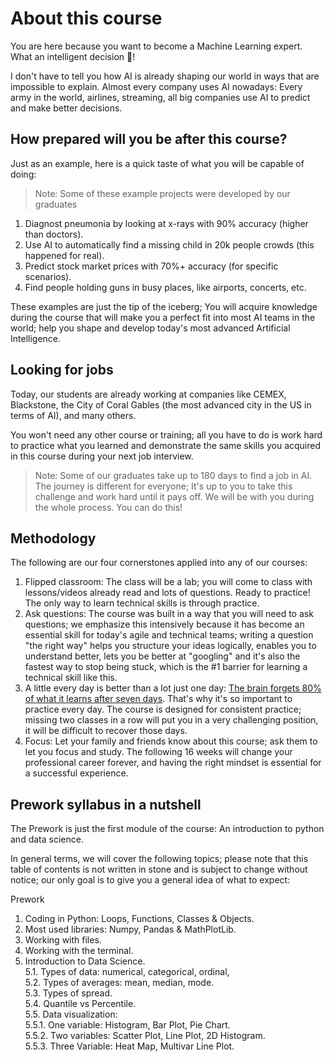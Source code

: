 # About this course

You are here because you want to become a Machine Learning expert. What an intelligent decision 🤯!

I don't have to tell you how AI is already shaping our world in ways that are impossible to explain. Almost every company uses AI nowadays: Every army in the world, airlines, streaming, all big companies use AI to predict and make better decisions.

## How prepared will you be after this course?

Just as an example, here is a quick taste of what you will be capable of doing:

> Note: Some of these example projects were developed by our graduates

1. Diagnost pneumonia by looking at x-rays with 90% accuracy (higher than doctors).
2. Use AI to automatically find a missing child in 20k people crowds (this happened for real).
3. Predict stock market prices with 70%+ accuracy (for specific scenarios).
4. Find people holding guns in busy places, like airports, concerts, etc.

These examples are just the tip of the iceberg; You will acquire knowledge during the course that will make you a perfect fit into most AI teams in the world; help you shape and develop today's most advanced Artificial Intelligence.

## Looking for jobs

Today, our students are already working at companies like CEMEX, Blackstone, the City of Coral Gables (the most advanced city in the US in terms of AI), and many others.

You won't need any other course or training; all you have to do is work hard to practice what you learned and demonstrate the same skills you acquired in this course during your next job interview.

> Note: Some of our graduates take up to 180 days to find a job in AI. The journey is different for everyone; It's up to you to take this challenge and work hard until it pays off. We will be with you during the whole process. You can do this!

## Methodology

The following are our four cornerstones applied into any of our courses:

1. Flipped classroom: The class will be a lab; you will come to class with lessons/videos already read and lots of questions. Ready to practice! The only way to learn technical skills is through practice.
2. Ask questions: The course was built in a way that you will need to ask questions; we emphasize this intensively because it has become an essential skill for today's agile and technical teams; writing a question "the right way" helps you structure your ideas logically, enables you to understand better, lets you be better at "googling" and it's also the fastest way to stop being stuck, which is the #1 barrier for learning a technical skill like this.
3. A little every day is better than a lot just one day: [The brain forgets 80% of what it learns after seven days](https://www.mindtools.com/pages/article/forgetting-curve.htm). That's why it's so important to practice every day. The course is designed for consistent practice; missing two classes in a row will put you in a very challenging position, it will be difficult to recover those days.
4. Focus: Let your family and friends know about this course; ask them to let you focus and study. The following 16 weeks will change your professional career forever, and having the right mindset is essential for a successful experience.

## Prework syllabus in a nutshell

The Prework is just the first module of the course: An introduction to python and data science.

In general terms, we will cover the following topics; please note that this table of contents is not written in stone and is subject to change without notice; our only goal is to give you a general idea of what to expect:

Prework

1. Coding in Python: Loops, Functions, Classes & Objects.  
2. Most used libraries: Numpy, Pandas & MathPlotLib.  
3. Working with files.  
4. Working with the terminal.  
5. Introduction to Data Science.  
    5.1. Types of data: numerical, categorical, ordinal,   
    5.2. Types of averages: mean, median, mode.  
    5.3. Types of spread.   
    5.4. Quantile vs Percentile.  
    5.5. Data visualization:   
            5.5.1. One variable: Histogram, Bar Plot, Pie Chart.  
            5.5.2. Two variables: Scatter Plot, Line Plot, 2D Histogram.  
            5.5.3. Three Variable: Heat Map, Multivar Line Plot.  
